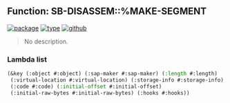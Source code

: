## Function: SB-DISASSEM::%MAKE-SEGMENT
[![package](https://img.shields.io/badge/Package-SB--DISASSEM-5f9ea0.svg?style=social&colorA=999999)](../) [![type](https://img.shields.io/badge/Type-Function-5f9ea0.svg?style=social&colorA=999999)](../#function) [![github](https://img.shields.io/badge/GitHub-View_the_source-5f9ea0.svg?style=social&colorA=999999&logo=github)](https://github.com/sbcl/sbcl/blob/master/src/compiler/target-dstate.lisp/) 

> No description.

### Lambda list
```cl
(&key (:object #:object) (:sap-maker #:sap-maker) (:length #:length)
 (:virtual-location #:virtual-location) (:storage-info #:storage-info)
 (:code #:code) (:initial-offset #:initial-offset)
 (:initial-raw-bytes #:initial-raw-bytes) (:hooks #:hooks))
```
